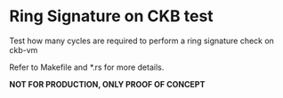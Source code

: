 # Ring Signature on CKB test

Test how many cycles are required to perform a ring signature check on ckb-vm

Refer to Makefile and *.rs for more details.

**NOT FOR PRODUCTION, ONLY PROOF OF CONCEPT**
